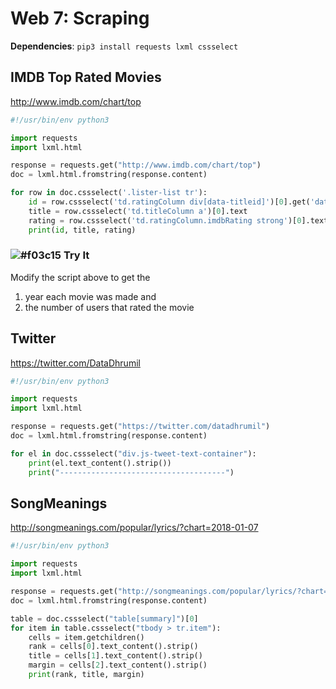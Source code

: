 # Web 7: Scraping

**Dependencies**: `pip3 install requests lxml cssselect`

## IMDB Top Rated Movies

http://www.imdb.com/chart/top

```python
#!/usr/bin/env python3

import requests
import lxml.html

response = requests.get("http://www.imdb.com/chart/top")
doc = lxml.html.fromstring(response.content)

for row in doc.cssselect('.lister-list tr'):
    id = row.cssselect('td.ratingColumn div[data-titleid]')[0].get('data-titleid')
    title = row.cssselect('td.titleColumn a')[0].text
    rating = row.cssselect('td.ratingColumn.imdbRating strong')[0].text
    print(id, title, rating)
```

### ![#f03c15](https://placehold.it/15/f03c15/000000?text=+) Try It

Modify the script above to get the

1) year each movie was made and
2) the number of users that rated the movie

## Twitter

https://twitter.com/DataDhrumil

```python
#!/usr/bin/env python3

import requests
import lxml.html

response = requests.get("https://twitter.com/datadhrumil")
doc = lxml.html.fromstring(response.content)

for el in doc.cssselect("div.js-tweet-text-container"):
    print(el.text_content().strip())
    print("-------------------------------------")
```

## SongMeanings

http://songmeanings.com/popular/lyrics/?chart=2018-01-07

```python
#!/usr/bin/env python3

import requests
import lxml.html

response = requests.get("http://songmeanings.com/popular/lyrics/?chart=2018-01-07")
doc = lxml.html.fromstring(response.content)

table = doc.cssselect("table[summary]")[0]
for item in table.cssselect("tbody > tr.item"):
    cells = item.getchildren()
    rank = cells[0].text_content().strip()
    title = cells[1].text_content().strip()
    margin = cells[2].text_content().strip()
    print(rank, title, margin)
```
